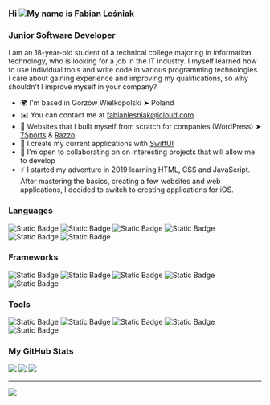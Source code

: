 ### Hi ![](https://user-images.githubusercontent.com/18350557/176309783-0785949b-9127-417c-8b55-ab5a4333674e.gif)My name is Fabian Leśniak
### Junior Software Developer<br/>
I am an 18-year-old student of a technical college majoring in information technology, who is looking for a job in the IT industry. I myself learned how to use individual tools and write code in various programming technologies. I care about gaining experience and improving my qualifications, so why shouldn't I improve myself in your company?
* 🌍  I'm based in Gorzów Wielkopolski ➤ Poland
* ✉️  You can contact me at [fabianlesniak@icloud.com](mailto:fabianlesniak@icloud.com)
* 🚀  Websites that I built myself from scratch for companies (WordPress) ➤ [7Sports](https://7sports.pl) & [Razzo](https://razzo.com.pl) 
* 🧠  I create my current applications with [SwiftUI](https://developer.apple.com/xcode/swiftui/)
* 🤝  I'm open to collaborating on on interesting projects that will allow me to develop
* ⚡️  I started my adventure in 2019 learning HTML, CSS and JavaScript. After mastering the basics, creating a few websites and web applications, I decided to switch to creating applications for iOS.

### Languages
<p align="left">
<img alt="Static Badge" src="https://img.shields.io/badge/Swift-orange?style=for-the-badge">
<img alt="Static Badge" src="https://img.shields.io/badge/HTML-orangered?style=for-the-badge">
<img alt="Static Badge" src="https://img.shields.io/badge/CSS-dodgerblue?style=for-the-badge">
<img alt="Static Badge" src="https://img.shields.io/badge/JavaScript-yellow?style=for-the-badge">
  <img alt="Static Badge" src="https://img.shields.io/badge/MySQL-steelblue?style=for-the-badge">
<img alt="Static Badge" src="https://img.shields.io/badge/PHP-indigo?style=for-the-badge">
</p>

### Frameworks
<p align="left">
<img alt="Static Badge" src="https://img.shields.io/badge/SwiftUI-blue?style=for-the-badge">
<img alt="Static Badge" src="https://img.shields.io/badge/CoreML-cadetblue?style=for-the-badge">
<img alt="Static Badge" src="https://img.shields.io/badge/MapKit-forestgreen?style=for-the-badge">
<img alt="Static Badge" src="https://img.shields.io/badge/WeatherKit-royalblue?style=for-the-badge">
<img alt="Static Badge" src="https://img.shields.io/badge/Sass-mediumvioletred?style=for-the-badge">
</p>

### Tools
<p align="left">
<img alt="Static Badge" src="https://img.shields.io/badge/Git-coral?style=for-the-badge">
<img alt="Static Badge" src="https://img.shields.io/badge/WordPress-darkcyan?style=for-the-badge">
<img alt="Static Badge" src="https://img.shields.io/badge/phpMyAdmin-chocolate?style=for-the-badge">
<img alt="Static Badge" src="https://img.shields.io/badge/Canva-navy?style=for-the-badge">
<img alt="Static Badge" src="https://img.shields.io/badge/PrestaShop-lightslategray?style=for-the-badge">
</p>

### My GitHub Stats

![](https://github-readme-stats.vercel.app/api?username=savaqe21&theme=radical&hide_border=true&include_all_commits=true&count_private=true)
![](https://github-readme-stats.vercel.app/api/top-langs/?username=savaqe21&theme=radical&hide_border=true&include_all_commits=false&count_private=false&layout=compact)
![](https://github-readme-streak-stats.herokuapp.com/?user=savaqe21&theme=radical&hide_border=true)

---
[![](https://visitcount.itsvg.in/api?id=savaqe21&icon=2&color=12)](https://visitcount.itsvg.in)
